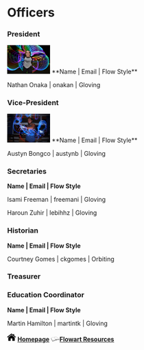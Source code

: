 
# Officers

### President
<img src="nate.jpg" width="100">  
**Name | Email | Flow Style**

Nathan Onaka | onakan | Gloving

### Vice-President
<img src="austyn.jpg" width="100">
**Name | Email | Flow Style**

Austyn Bongco | austynb | Gloving

### Secretaries 
**Name | Email | Flow Style**

Isami Freeman | freemani | Gloving

Haroun Zuhir | lebihhz | Gloving

### Historian
**Name | Email | Flow Style**

Courtney Gomes | ckgomes | Orbiting

### Treasurer

### Education Coordinator
**Name | Email | Flow Style**

Martin Hamilton | martintk | Gloving

<img src="home.png" width="20"> **[Homepage](index.md)**  <img src="book.png" width="20">**[Flowart Resources](flowresources.md)**
